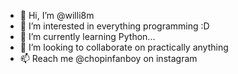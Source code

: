 - 👋 Hi, I’m @willi8m
- 👀 I’m interested in everything programming :D 
- 🌱 I’m currently learning Python...
- 💞️ I’m looking to collaborate on practically anything 
- 📫 Reach me @chopinfanboy on instagram

<!---
willi8m/willi8m is a ✨ special ✨ repository because its `README.md` (this file) appears on your GitHub profile.
You can click the Preview link to take a look at your changes.
--->
